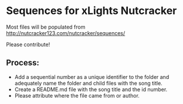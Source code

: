 
# Sequences for xLights Nutcracker

Most files will be populated from http://nutcracker123.com/nutcracker/sequences/

Please contribute!

## Process:

* Add a sequential number as a unique identifier to the folder and adequately name the folder and child files with the song title.
* Create a README.md file with the song title and the id number.
* Please attribute where the file came from or author.
